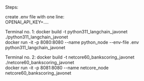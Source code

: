 Steps:

create .env file with one line:  
OPENAI_API_KEY=....  

Terminal no. 1:
docker build -t python311_langchain_javonet ./python311_langchain_javonet  
docker run -it -p 8080:8080 --name python_node --env-file .env python311_langchain_javonet  

Terminal no. 2:
docker build -t netcore60_bankscoring_javonet ./netcore60_bankscoring_javonet  
docker run -it -p 8081:8080 --name netcore_node netcore60_bankscoring_javonet  